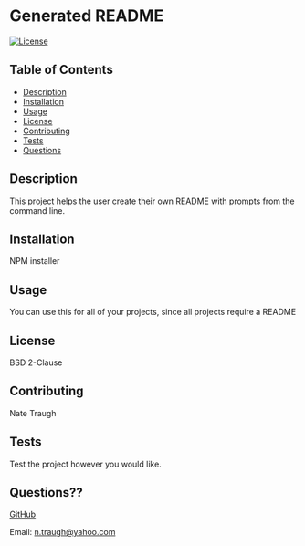 # Generated README
  [![License](https://img.shields.io/badge/License-BSD_2--Clause-orange.svg)](https://opensource.org/licenses/BSD-2-Clause)

  ## Table of Contents
  - [Description](#Description)
  - [Installation](#Installation)
  - [Usage](#Usage)
  - [License](#License)
  - [Contributing](#Contributing)
  - [Tests](#Tests)
  - [Questions](#Questions??)

  ## Description
  This project helps the user create their own README with prompts from the command line.

  ## Installation
  NPM installer

  ## Usage
  You can use this for all of your projects, since all projects require a README

  ## License
  BSD 2-Clause

  ## Contributing
  Nate Traugh

  ## Tests
  Test the project however you would like.

  ## Questions??

  [GitHub](https://github.com/ntraugh)

  Email: n.traugh@yahoo.com

